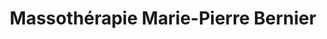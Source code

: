 ---
title: "Massothérapie Marie-Pierre Bernier"
url: /sherbrooke/massotherapie-marie-pierre-bernier/
shop: Massage
---